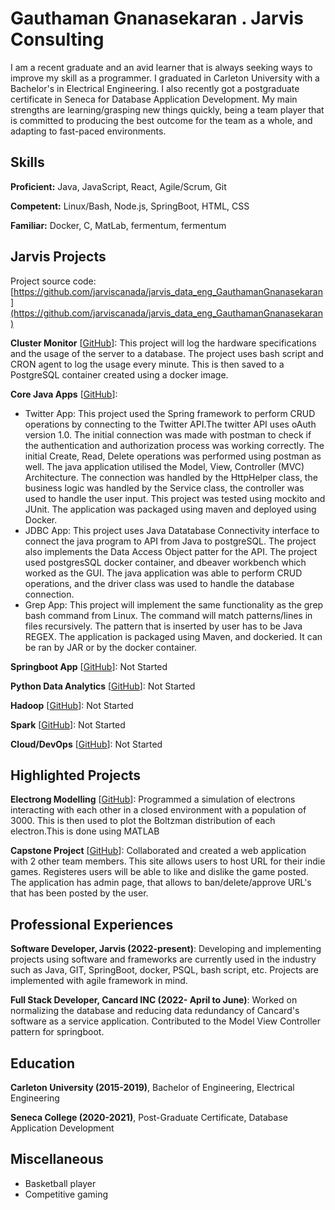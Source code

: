 # Gauthaman Gnanasekaran . Jarvis Consulting

I am a recent graduate and an avid learner that is always seeking ways to improve my skill as a programmer. I graduated in Carleton University with a Bachelor's in Electrical Engineering. I also recently got a postgraduate certificate in Seneca for Database Application Development. My main strengths are learning/grasping new things quickly, being a team player that is committed to producing the best outcome for the team as a whole, and adapting to fast-paced environments.

## Skills

**Proficient:** Java, JavaScript, React, Agile/Scrum, Git

**Competent:** Linux/Bash, Node.js, SpringBoot, HTML, CSS

**Familiar:** Docker, C, MatLab, fermentum, fermentum

## Jarvis Projects

Project source code: [https://github.com/jarviscanada/jarvis_data_eng_GauthamanGnanasekaran](https://github.com/jarviscanada/jarvis_data_eng_GauthamanGnanasekaran)


**Cluster Monitor** [[GitHub](https://github.com/jarviscanada/jarvis_data_eng_GauthamanGnanasekaran/tree/master/linux_sql)]: This project will log the hardware specifications and the usage of the server to a database. The project uses bash script and CRON agent to log the usage every minute. This is then saved to a PostgreSQL container created using a docker image.

**Core Java Apps** [[GitHub](https://github.com/jarviscanada/jarvis_data_eng_GauthamanGnanasekaran/tree/master/core_java)]:
      
  - Twitter App: This project used the Spring framework to perform CRUD operations by connecting to the Twitter API.The twitter API uses oAuth version 1.0. The initial connection was made with postman to check if the authentication and authorization process was working correctly. The initial Create, Read, Delete operations was performed using postman as well. The java application utilised the Model, View, Controller (MVC) Architecture. The connection was handled by the HttpHelper class, the business logic was handled by the Service class, the controller was used to handle the user input. This project was tested using mockito and JUnit. The application was packaged using maven and deployed using Docker.
  - JDBC App: This project uses Java Datatabase Connectivity interface to connect the java program to API from Java to postgreSQL. The project also implements the Data Access Object patter for the API. The project used postgresSQL docker container, and dbeaver workbench which worked as the GUI. The java application was able to perform CRUD operations, and the driver class was used to handle the database connection.
  - Grep App: This project will implement the same functionality as the grep bash command from Linux. The command will match patterns/lines in files recursively. The pattern that is inserted by user has to be Java REGEX. The application is packaged using Maven, and dockeried. It can be ran by JAR or by the docker container.

**Springboot App** [[GitHub](https://github.com/jarviscanada/jarvis_data_eng_GauthamanGnanasekaran/tree/master/springboot)]: Not Started

**Python Data Analytics** [[GitHub](https://github.com/jarviscanada/jarvis_data_eng_GauthamanGnanasekaran/tree/master/python_data_anlytics)]: Not Started

**Hadoop** [[GitHub](https://github.com/jarviscanada/jarvis_data_eng_GauthamanGnanasekaran/tree/master/hadoop)]: Not Started

**Spark** [[GitHub](https://github.com/jarviscanada/jarvis_data_eng_GauthamanGnanasekaran/tree/master/spark)]: Not Started

**Cloud/DevOps** [[GitHub](https://github.com/jarviscanada/jarvis_data_eng_GauthamanGnanasekaran/tree/master/cloud_devops)]: Not Started


## Highlighted Projects
**Electrong Modelling** [[GitHub](https://github.com/GauthamanGnanasekaran/Electron-Modelling)]: Programmed a simulation of electrons interacting with each other in a closed environment with a population of 3000. This is then used to plot the Boltzman distribution of each electron.This is done using MATLAB 

**Capstone Project** [[GitHub](https://github.com/GauthamanGnanasekaran/Cap805-FrontEnd )]: Collaborated and created a web application with 2 other team members. This site allows users to host URL for their indie games. Registeres users will be able to like and dislike the game posted. The application has admin page, that allows to ban/delete/approve URL's that has been posted by the user.


## Professional Experiences

**Software Developer, Jarvis (2022-present)**: Developing and implementing projects using software and frameworks are currently used in the industry such as Java, GIT, SpringBoot, docker, PSQL, bash script, etc. Projects are implemented with agile framework in mind.

**Full Stack Developer, Cancard INC (2022- April to June)**: Worked on normalizing the database and reducing data redundancy of Cancard's software as a service application. Contributed to the Model View Controller pattern for springboot.


## Education
**Carleton University (2015-2019)**, Bachelor of Engineering, Electrical Engineering

**Seneca College (2020-2021)**, Post-Graduate Certificate, Database Application Development


## Miscellaneous
- Basketball player
- Competitive gaming